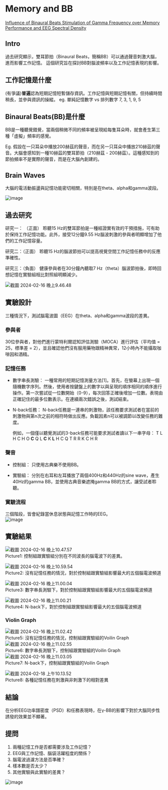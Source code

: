 Memory and BB
===

[Influence of Binaural Beats Stimulation of Gamma Frequency over Memory Performance and EEG Spectral Density](https://www.ncbi.nlm.nih.gov/pmc/articles/PMC10048082/)

Intro
---
過去研究顯示，雙耳節拍（Binaural Beats，簡稱BB）可以通過聲音刺激大腦，進而影響工作記憶。
這個研究旨在探討BB對腦波頻率以及工作記憶表現的影響。

工作記憶是什麼
---
(有爭議)**普遍**認為短期記憶短暫儲存資訊。工作記憶與短期記憶有關，但持續時間稍長，並參與資訊的操縱。
eg. 單純記憶數字 vs 排列數字 7, 3, 1, 9, 5

Binaural Beats(BB)是什麼
---

BB是一種聽覺錯覺，當兩個稍微不同的頻率被呈現給每隻耳朵時，就會產生第三種「虛擬」頻率的感覺。

Eg. 假設在一只耳朵中播放200赫茲的聲音，而在另一只耳朵中播放210赫茲的聲音。大腦會感知到一種10赫茲的雙耳節拍（210赫茲 - 200赫茲）。這種感知到的節拍頻率不是實際的聲音，而是在大腦內創建的。


Brain Waves
---

大腦的電活動振盪與記憶功能密切相關，特別是在theta、alpha和gamma波段。  

![image](https://hackmd.io/_uploads/HkKJNT2s6.png)  


過去研究
---

研究一： （正面）
聆聽15 Hz的雙耳節拍是一種經證實有效的干預措施，可有助於保持工作記憶功能。此外，接受12分鐘9.55 Hz腦波刺激的參與者明顯增加了他們的工作記憶容量。  

研究二：（正面）
聆聽15 Hz的腦波節拍可以提高視覺空間工作記憶任務中的反應準確性。  

研究三：（負面）
健康參與者在30分鐘內聽取7 Hz（theta）腦波節拍後，即時回想記憶在實驗組相比對照組明顯減少。  

![截圖 2024-02-16 晚上9.46.48](https://hackmd.io/_uploads/Skl8Ovy6ja.png)  


實驗設計
---

三種情況下，測試腦電波圖（EEG）在theta、alpha和gamma波段的差異。  


### 參與者
30位參與者，對他們進行蒙特利爾認知評估測驗（MOCA）進行評估（平均值 = 25，標準差 = 2），並且確認他們沒有服用藥物跟精神異常，12小時內不能攝取咖啡因和酒精。  


### 記憶任務

- 數字串長測驗：
一種常用的短期記憶測量方法[1]。首先，在螢幕上出現一個隨機數字序列。然後，使用者按鍵盤上的數字以與呈現的順序相同的順序進行操作。第一次嘗試從一位數開始（0-9），每次回答正確後增加一位數。表現由正確記住的最多位數表示。在連續兩次錯誤之後，測試結束。

- N-back任務：
N-back任務是一連串的刺激物，該任務要求測試者在當前的刺激物與第n次之前的相符時做出反應。負載因素n可以被調節以改變任務的難度。  

    例如，一個僅以聽覺測試的3-back任務可能要求測試者讀以下一串字母：
    T L H C H O **C** Q L **C** K **L** H C Q T R R K C H R


### 聲音

- 控制組：
只使用古典樂不使用BB。

- 實驗組：
分別在右耳和左耳播放了兩個400Hz和440Hz的sine wave，產生40Hz的gamma BB，並使用古典音樂遮掩gamma BB的方式，讓受試者聆聽。


### 實驗流程
三個階段，皆會紀錄當休息狀態與記憶工作時的EEG。  
![image](https://hackmd.io/_uploads/S1VAh1Ti6.png) 

實驗結果
---

![截圖 2024-02-16 晚上10.47.57](https://hackmd.io/_uploads/HyAoHgasa.png)  
Picture1: 控制組跟實驗組分別在不同波長的腦電波下的差異。  

![截圖 2024-02-16 晚上10.59.54](https://hackmd.io/_uploads/BkDOdgaj6.png)  
Picture2: 沒有記憶任務的情況，對於控制組跟實驗組影響最大的五個腦電波頻道  

![截圖 2024-02-16 晚上11.00.04](https://hackmd.io/_uploads/Hk8t_lTsT.png)  
Picture3: 數字串長測驗下，對於控制組跟實驗組影響最大的五個腦電波頻道  

![截圖 2024-02-16 晚上11.00.21](https://hackmd.io/_uploads/H1l9ulpja.png)  
Picture4: N-back下，對於控制組跟實驗組影響最大的五個腦電波頻道  

### Violin Graph
![截圖 2024-02-16 晚上11.02.42](https://hackmd.io/_uploads/Sy1QYeaj6.png)  
Picture5: 沒有記憶任務的情況，控制組跟實驗組的Voilin Graph  
![截圖 2024-02-16 晚上11.02.55](https://hackmd.io/_uploads/rksQFgaia.png)  
Picture6: 數字串長測驗下，控制組跟實驗組的Voilin Graph  
![截圖 2024-02-16 晚上11.03.05](https://hackmd.io/_uploads/rkSEKxTsp.png)  
Picture7: N-back下，控制組跟實驗組的Voilin Graph  

![截圖 2024-02-18 上午10.13.52](https://hackmd.io/_uploads/rJRJO1136.png)  
Picture8: 各種記憶任務在刺激與非刺激下的相對差異  

結論
---
在分析EEG功率譜密度（PSD）和任務表現時，在γ-BB的影響下對於大腦同步性誘發的效果並不顯著。

提問
---
1. 兩種記憶工作是否都需要涉及工作記憶？
2. EEG與工作記憶、腦袋活躍程度的關係？
3. 腦電波過濾方法是否準確？
4. 樣本數是否太少？
5. 其他實驗與此實驗的差異？

![image](https://hackmd.io/_uploads/ByJ3Hu0jT.png)

